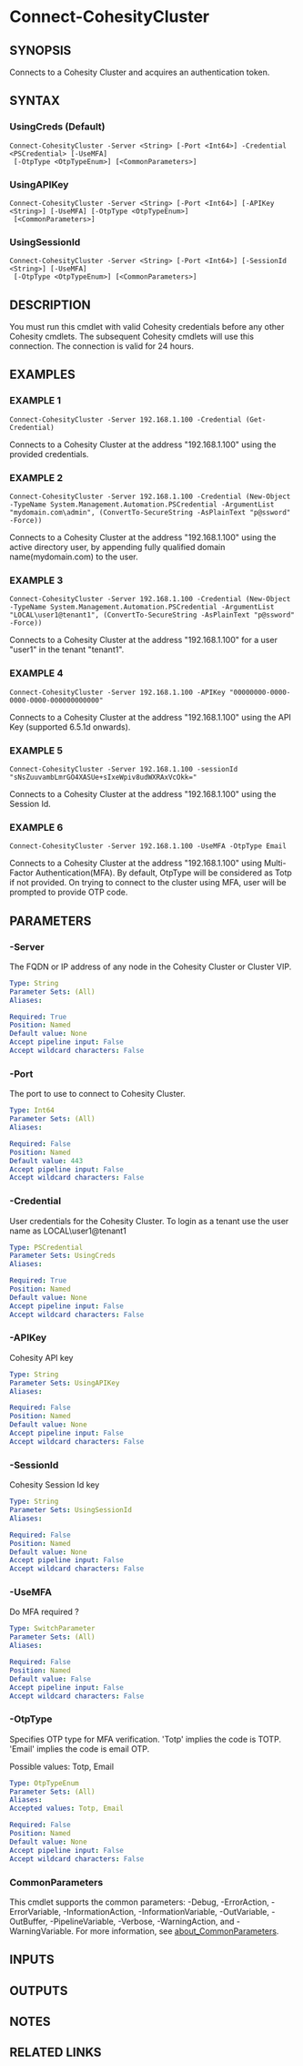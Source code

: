 # Connect-CohesityCluster

## SYNOPSIS
Connects to a Cohesity Cluster and acquires an authentication token.

## SYNTAX

### UsingCreds (Default)
```
Connect-CohesityCluster -Server <String> [-Port <Int64>] -Credential <PSCredential> [-UseMFA]
 [-OtpType <OtpTypeEnum>] [<CommonParameters>]
```

### UsingAPIKey
```
Connect-CohesityCluster -Server <String> [-Port <Int64>] [-APIKey <String>] [-UseMFA] [-OtpType <OtpTypeEnum>]
 [<CommonParameters>]
```

### UsingSessionId
```
Connect-CohesityCluster -Server <String> [-Port <Int64>] [-SessionId <String>] [-UseMFA]
 [-OtpType <OtpTypeEnum>] [<CommonParameters>]
```

## DESCRIPTION
You must run this cmdlet with valid Cohesity credentials before any other Cohesity cmdlets.
The subsequent Cohesity cmdlets will use this connection.
The connection is valid for 24 hours.

## EXAMPLES

### EXAMPLE 1
```
Connect-CohesityCluster -Server 192.168.1.100 -Credential (Get-Credential)
```

Connects to a Cohesity Cluster at the address "192.168.1.100" using the provided credentials.

### EXAMPLE 2
```
Connect-CohesityCluster -Server 192.168.1.100 -Credential (New-Object -TypeName System.Management.Automation.PSCredential -ArgumentList "mydomain.com\admin", (ConvertTo-SecureString -AsPlainText "p@ssword" -Force))
```

Connects to a Cohesity Cluster at the address "192.168.1.100" using the active directory user, by appending fully qualified domain name(mydomain.com) to the user.

### EXAMPLE 3
```
Connect-CohesityCluster -Server 192.168.1.100 -Credential (New-Object -TypeName System.Management.Automation.PSCredential -ArgumentList "LOCAL\user1@tenant1", (ConvertTo-SecureString -AsPlainText "p@ssword" -Force))
```

Connects to a Cohesity Cluster at the address "192.168.1.100" for a user "user1" in the tenant "tenant1".

### EXAMPLE 4
```
Connect-CohesityCluster -Server 192.168.1.100 -APIKey "00000000-0000-0000-0000-000000000000"
```

Connects to a Cohesity Cluster at the address "192.168.1.100" using the API Key (supported 6.5.1d onwards).

### EXAMPLE 5
```
Connect-CohesityCluster -Server 192.168.1.100 -sessionId "sNsZuuvambLmrGO4XASUe+sIxeWpiv8udWXRAxVcOkk="
```

Connects to a Cohesity Cluster at the address "192.168.1.100" using the Session Id.

### EXAMPLE 6
```
Connect-CohesityCluster -Server 192.168.1.100 -UseMFA -OtpType Email
```

Connects to a Cohesity Cluster at the address "192.168.1.100" using Multi-Factor Authentication(MFA).
By default, OtpType will be considered as Totp if not provided.
On trying to connect to the cluster using MFA, user will be prompted to provide OTP code.

## PARAMETERS

### -Server
The FQDN or IP address of any node in the Cohesity Cluster or Cluster VIP.

```yaml
Type: String
Parameter Sets: (All)
Aliases:

Required: True
Position: Named
Default value: None
Accept pipeline input: False
Accept wildcard characters: False
```

### -Port
The port to use to connect to Cohesity Cluster.

```yaml
Type: Int64
Parameter Sets: (All)
Aliases:

Required: False
Position: Named
Default value: 443
Accept pipeline input: False
Accept wildcard characters: False
```

### -Credential
User credentials for the Cohesity Cluster.
To login as a tenant use the user name as LOCAL\user1@tenant1

```yaml
Type: PSCredential
Parameter Sets: UsingCreds
Aliases:

Required: True
Position: Named
Default value: None
Accept pipeline input: False
Accept wildcard characters: False
```

### -APIKey
Cohesity API key

```yaml
Type: String
Parameter Sets: UsingAPIKey
Aliases:

Required: False
Position: Named
Default value: None
Accept pipeline input: False
Accept wildcard characters: False
```

### -SessionId
Cohesity Session Id key

```yaml
Type: String
Parameter Sets: UsingSessionId
Aliases:

Required: False
Position: Named
Default value: None
Accept pipeline input: False
Accept wildcard characters: False
```

### -UseMFA
Do MFA required ?

```yaml
Type: SwitchParameter
Parameter Sets: (All)
Aliases:

Required: False
Position: Named
Default value: False
Accept pipeline input: False
Accept wildcard characters: False
```

### -OtpType
Specifies OTP type for MFA verification.
'Totp' implies the code is TOTP.
'Email' implies the code is email OTP.

Possible values: Totp, Email

```yaml
Type: OtpTypeEnum
Parameter Sets: (All)
Aliases:
Accepted values: Totp, Email

Required: False
Position: Named
Default value: None
Accept pipeline input: False
Accept wildcard characters: False
```

### CommonParameters
This cmdlet supports the common parameters: -Debug, -ErrorAction, -ErrorVariable, -InformationAction, -InformationVariable, -OutVariable, -OutBuffer, -PipelineVariable, -Verbose, -WarningAction, and -WarningVariable. For more information, see [about_CommonParameters](http://go.microsoft.com/fwlink/?LinkID=113216).

## INPUTS

## OUTPUTS

## NOTES

## RELATED LINKS

